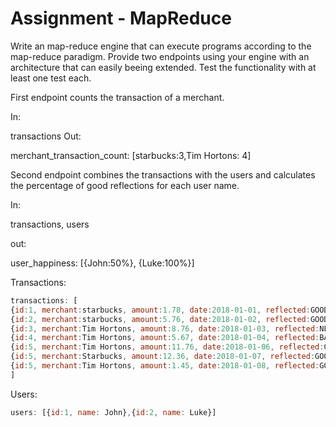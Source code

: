 # Assignment - MapReduce

Write an map-reduce engine that can execute programs according to the map-reduce paradigm.
Provide two endpoints using your engine with an architecture that can easily beeing extended.
Test the functionality with at least one test each.

First endpoint counts the transaction of a merchant. 

In:

transactions
Out:

merchant_transaction_count: [starbucks:3,Tim Hortons: 4]

Second endpoint combines the transactions with the users and calculates the percentage of good reflections for each user name.

In: 

transactions, users

out:

user_happiness: [{John:50%}, {Luke:100%}]



Transactions:

```Javascript
transactions: [
{id:1, merchant:starbucks, amount:1.78, date:2018-01-01, reflected:GOOD, user_id: 1},
{id:2, merchant:starbucks, amount:5.76, date:2018-01-02, reflected:GOOD, user_id: 1},
{id:3, merchant:Tim Hortons, amount:8.76, date:2018-01-03, reflected:NEUTRAL, user_id: 1},
{id:4, merchant:Tim Hortons, amount:5.67, date:2018-01-04, reflected:BAD, user_id: 1},
{id:5, merchant:Tim Hortons, amount:11.76, date:2018-01-06, reflected:GOOD, user_id: 1},
{id:5, merchant:Starbucks, amount:12.36, date:2018-01-07, reflected:GOOD, user_id: 2}
{id:5, merchant:Tim Hortons, amount:1.45, date:2018-01-08, reflected:GOOD, user_id: 2}
]
```
Users:
```Javascript
users: [{id:1, name: John},{id:2, name: Luke}]
```
